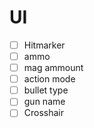 # UI

- [ ] Hitmarker
- [ ] ammo
- [ ] mag ammount
- [ ] action mode
- [ ] bullet type
- [ ] gun name
- [ ] Crosshair
